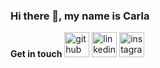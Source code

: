 
### Hi there 👋, my name is Carla

**Get in touch**
[<img src='https://cdn.jsdelivr.net/npm/simple-icons@3.0.1/icons/github.svg' alt='github' height='40'>](https://github.com/carlatalamantes)  [<img src='https://cdn.jsdelivr.net/npm/simple-icons@3.0.1/icons/linkedin.svg' alt='linkedin' height='40'>](https://www.linkedin.com/in/https://www.linkedin.com/in/carlatalamantes//)  [<img src='https://cdn.jsdelivr.net/npm/simple-icons@3.0.1/icons/instagram.svg' alt='instagram' height='40'>](https://www.instagram.com/carlatalamantes/)  

